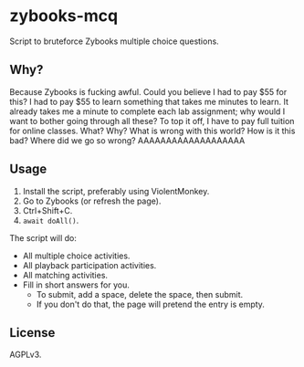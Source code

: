 # zybooks-mcq

Script to bruteforce Zybooks multiple choice questions.

## Why?

Because Zybooks is fucking awful. Could you believe I had to pay $55 for this? I
had to pay $55 to learn something that takes me minutes to learn. It already
takes me a minute to complete each lab assignment; why would I want to bother
going through all these? To top it off, I have to pay full tuition for online
classes. What? Why? What is wrong with this world? How is it this bad? Where did
we go so wrong? AAAAAAAAAAAAAAAAAAA

## Usage

1. Install the script, preferably using ViolentMonkey.
2. Go to Zybooks (or refresh the page).
3. Ctrl+Shift+C.
4. `await doAll()`.

The script will do:

- All multiple choice activities.
- All playback participation activities.
- All matching activities.
- Fill in short answers for you.
	- To submit, add a space, delete the space, then submit.
	- If you don't do that, the page will pretend the entry is empty.

## License

AGPLv3.
